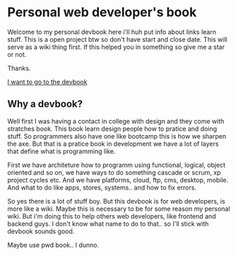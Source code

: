 # Personal web developer's book

Welcome to my personal devbook here i'll huh put info about links learn stuff.
This is a open project btw so don't have start and close date. This will serve as a wiki thing first.
If this helped you in something so give me a star or not.

Thanks.

[I want to go to the devbook](https://github.com/hiagosilverio/web-devbook/wiki)

## Why a devbook?

Well first I was having a contact in college with design and they come with stratches book. This book learn design people how to pratice and doing stuff.
So programmers also have one like bootcamp this is how we sharpen the axe. But that is a pratice book in development we have a lot of layers that define what is programming like.

First we have architeture how to programm using functional, logical, object oriented and so on, we have ways to do something cascade or scrum, xp project cycles etc.
And we have platforms, cloud, ftp, cms, desktop, mobile. And what to do like apps, stores, systems.. and how to fix errors.

So yes there is a lot of stuff boy. But this devbook is for web developers, is more like a wiki. Maybe this is necessary to be for some reason my personal wiki. But i'm doing this to help others web developers, like frontend and backend guys. I don't know what name to do to that.. so I'll stick with devbook sounds good.

Maybe use pwd book.. I dunno.
